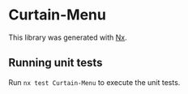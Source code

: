 # Curtain-Menu

This library was generated with [Nx](https://nx.dev).

## Running unit tests

Run `nx test Curtain-Menu` to execute the unit tests.
